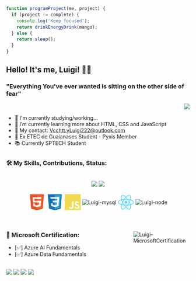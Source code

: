 ```javascript
function programProject(me, project) {
  if (project != complete) {
    console.log('Keep focused');
    return drinkEnergyDrink(mango);
  } else {
    return sleep();
  }
}
```
## Hello! It's me, Luigi! 👋😄

### "Everything You've ever wanted is sitting on the other side of fear"

<dl> 
  <dd> 
      <dl> 
          <dd> <img align="right" height="140em" src="https://media2.giphy.com/media/GYB9dW0icvBg4/200w.gif?cid=6c09b952z1720evvv7ttwckmthio9jxabpy68pymjaeyg3zr&rid=200w.gif&ct=s" /> 
        </dd>
      </dl>
  </dd> 
</dl>

<br>

- 📌 I'm currently studying/working...
- 📌 I’m currently learning more about HTML, CSS and JavaScript
- 📩 My contact: Vcchtt.yLuigi222@outlook.com
- 🚀 Ex ETEC de Guaianases Student - Pyxis Member
- 📚 Currently SPTECH Student
  
##
<div align="left" >
  
  ### 🛠️ My Skills, Contributions, Status:
<br>
  <a href="https://github.com/luigivicchietti"> </a>
  <div align="center">
  <img height="150em" src="https://github-readme-stats.vercel.app/api?username=luigivicchietti&show_icons=true&theme=dark&include_all_commits=true&count_private=true"/>
  
  <img height="150em" src="https://github-readme-stats.vercel.app/api/top-langs/?username=luigiVicchietti&layout=compact&langs_count=7&theme=dark"/>
</div>
<br>
<div align="center">
  <img align="center" alt="Luigi-HTML" height="45" width="45" src="https://raw.githubusercontent.com/devicons/devicon/master/icons/html5/html5-original.svg">
  <img align="center" alt="Luigi-CSS" height="45" width="45" src="https://raw.githubusercontent.com/devicons/devicon/master/icons/css3/css3-original.svg">
  <img align="center" alt="Luigi-Js" height="45" width="45" src="https://raw.githubusercontent.com/devicons/devicon/master/icons/javascript/javascript-plain.svg">
  <img align="center" alt="Luigi-mysql" height="45" width="45" src="https://cdn.jsdelivr.net/gh/devicons/devicon/icons/mysql/mysql-original.svg">
  <img align="center" alt="Luigi-React" height="45" width="45" src="https://raw.githubusercontent.com/devicons/devicon/master/icons/react/react-original.svg">
  <img align="center" alt="Luigi-node" height="45" width="45" src="https://cdn.jsdelivr.net/gh/devicons/devicon/icons/nodejs/nodejs-original.svg" />
</div>
  <br>
  
#
  
 <dl> 
  <dd> 
      <dl> 
          <dd> 
            <img align="right" alt="Luigi-MicrosoftCertification" height="155" width="155" src="https://images.credly.com/size/340x340/images/be8fcaeb-c769-4858-b567-ffaaa73ce8cf/image.png">
        </dd>
      </dl>
  </dd> 
</dl>
    
 ### 📌 Microsoft Certification:
- [✅] Azure AI Fundamentals <br>
- [✅] Azure Data Fundamentals
  
<br>
  <a href="https://instagram.com/ylu1gi" target="_blank"><img src="https://img.shields.io/badge/-Instagram-%23E4405F?style=for-the-badge&logo=instagram&logoColor=white" target="_blank"></a>
  <a href="https://www.linkedin.com/in/#-45875016a" target="_blank"><img src="https://img.shields.io/badge/-LinkedIn-%230077B5?style=for-the-badge&logo=linkedin&logoColor=white" target="_blank"></a>
  <a href="https://open.spotify.com/user/22he4ob5qu3wt75q47yh72ydi" target="_blank"><img src="https://img.shields.io/badge/Spotify-1ED760?&style=for-the-badge&logo=spotify&logoColor=white" target="_blank"></a>
  <a href = "mailto:vcchtt.yluigi222@outlook.com"><img src="https://img.shields.io/badge/-Gmail-%23333?style=for-the-badge&logo=gmail&logoColor=white" target="_blank"></a>
